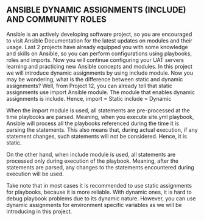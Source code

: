 ## ANSIBLE DYNAMIC ASSIGNMENTS (INCLUDE) AND COMMUNITY ROLES

Ansible is an actively developing software project, so you are encouraged to visit Ansible Documentation for the latest updates on modules and their usage.
Last 2 projects have already equipped you with some knowledge and skills on Ansible, so you can perform configurations using playbooks, roles and imports. Now you will continue configuring your UAT servers learning and practicing new Ansible concepts and modules.
In this project we will introduce dynamic assignments by using include module.
Now you may be wondering, what is the difference between static and dynamic assignments?
Well, from Project 12, you can already tell that static assignments use import Ansible module. The module that enables dynamic assignments is include.
Hence,
import = Static
include = Dynamic


When the import module is used, all statements are pre-processed at the time playbooks are parsed. Meaning, when you execute site.yml playbook, Ansible will process all the playbooks referenced during the time it is parsing the statements. This also means that, during actual execution, if any statement changes, such statements will not be considered. Hence, it is static.

On the other hand, when include module is used, all statements are processed only during execution of the playbook. Meaning, after the statements are parsed, any changes to the statements encountered during execution will be used.

Take note that in most cases it is recommended to use static assignments for playbooks, because it is more reliable. With dynamic ones, it is hard to debug playbook problems due to its dynamic nature. However, you can use dynamic assignments for environment specific variables as we will be introducing in this project.





